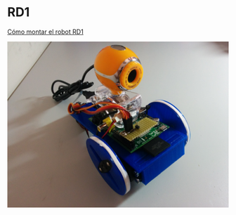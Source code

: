 # RD1

[Cómo montar el robot RD1](https://github.com/asrob-uc3m/robotDevastation-user-manual/blob/master/es/robots/rd1.md)

![RD1 robot](rd1.jpg)

